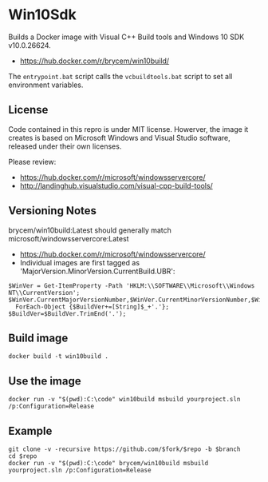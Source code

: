 # Win10Sdk
Builds a Docker image with Visual C++ Build tools and Windows 10 SDK v10.0.26624.
* https://hub.docker.com/r/brycem/win10build/

The `entrypoint.bat` script calls the `vcbuildtools.bat` script to set all
environment variables.

## License

Code contained in this repro is under MIT license.  Howerver, the image it creates is based 
on Microsoft Windows and Visual Studio software, released under their own licenses.  

Please review:
* https://hub.docker.com/r/microsoft/windowsservercore/ 
* http://landinghub.visualstudio.com/visual-cpp-build-tools/

## Versioning Notes

brycem/win10build:Latest should generally match microsoft/windowsservercore:Latest
* https://hub.docker.com/r/microsoft/windowsservercore/
* Individual images are first tagged as 'MajorVersion.MinorVersion.CurrentBuild.UBR':

```
$WinVer = Get-ItemProperty -Path 'HKLM:\\SOFTWARE\\Microsoft\\Windows NT\\CurrentVersion';
$WinVer.CurrentMajorVersionNumber,$WinVer.CurrentMinorVersionNumber,$WinVer.CurrentBuildNumber,$WinVer.UBR|`
  ForEach-Object {$BuildVer+=[String]$_+'.'};
$BuildVer=$BuildVer.TrimEnd('.');
```

## Build image

```
docker build -t win10build .
```

## Use the image

```
docker run -v "$(pwd):C:\code" win10build msbuild yourproject.sln /p:Configuration=Release
```

## Example

```
git clone -v -recursive https://github.com/$fork/$repo -b $branch
cd $repo
docker run -v "$(pwd):C:\code" brycem/win10build msbuild yourproject.sln /p:Configuration=Release
```
